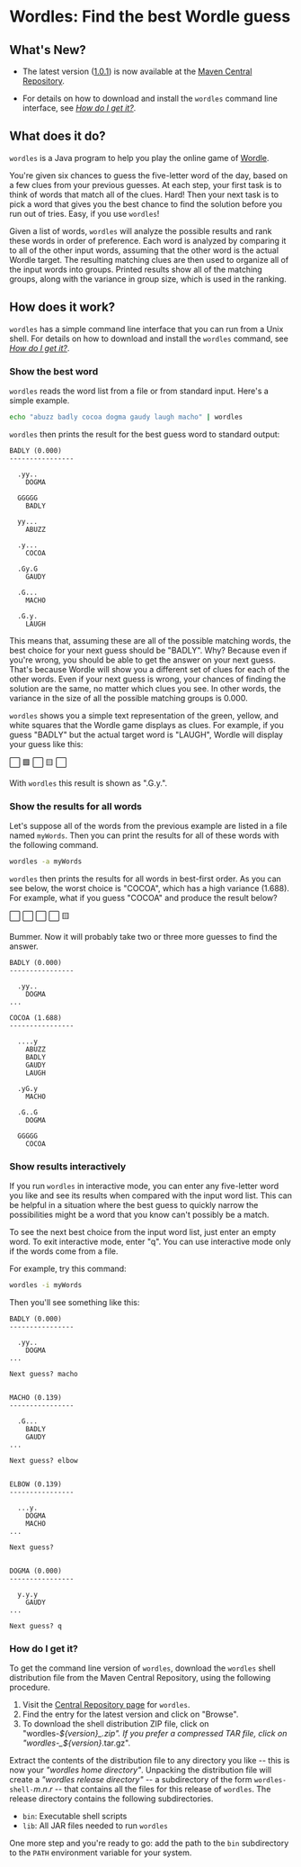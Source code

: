 # Wordles: Find the best Wordle guess #

## What's New? ##

  * The latest version ([1.0.1](https://github.com/Cornutum/wordles/releases/tag/release-1.0.1))
    is now available at the [Maven Central Repository](https://central.sonatype.com/artifact/org.cornutum.wordle/wordles/1.0.1/versions).

  * For details on how to download and install the `wordles` command line interface, see [_How do I get it?_](#how-do-i-get-it).

## What does it do? ##

`wordles` is a Java program to help you play the online game of [Wordle](https://www.nytimes.com/games/wordle/index.html).

You're given six chances to guess the five-letter word of the day, based on a few clues from your previous guesses. At each
step, your first task is to think of words that match all of the clues. Hard! Then your next task is to pick a word that gives you the
best chance to find the solution before you run out of tries. Easy, if you use `wordles`!

Given a list of words, `wordles` will analyze the possible results and rank these words in order of preference. Each word
is analyzed by comparing it to all of the other input words, assuming that the other word is the actual Wordle target. The resulting
matching clues are then used to organize all of the input words into groups. Printed results show all of the matching groups,
along with the variance in group size, which is used in the ranking.


## How does it work? ##

`wordles` has a simple command line interface that you can run from a Unix shell. For details on how to download and install the `wordles` command,
see [_How do I get it?_](#how-do-i-get-it).

### Show the best word ###

`wordles` reads the word list from a file or from standard input. Here's a simple example.

```bash
echo "abuzz badly cocoa dogma gaudy laugh macho" | wordles
```

`wordles` then prints the result for the best guess word to standard output:

```
BADLY (0.000)
----------------

  .yy..
    DOGMA

  GGGGG
    BADLY

  yy...
    ABUZZ

  .y...
    COCOA

  .Gy.G
    GAUDY

  .G...
    MACHO

  .G.y.
    LAUGH
```

This means that, assuming these are all of the possible matching words, the best choice for your next guess should be
"BADLY". Why? Because even if you're wrong, you should be able to get the answer on your next guess. That's because Wordle will
show you a different set of clues for each of the other words.  Even if your next guess is wrong, your chances of finding the
solution are the same, no matter which clues you see. In other words, the variance in the size of all the possible matching
groups is 0.000.

`wordles` shows you a simple text representation of the green, yellow, and white squares that the Wordle game displays as
clues. For example, if you guess "BADLY" but the actual target word is "LAUGH", Wordle will display your guess like this:

 :white_large_square: :green_square: :white_large_square: :yellow_square: :white_large_square: 

With `wordles` this result is shown as ".G.y.".

### Show the results for all words ###

Let's suppose all of the words from the previous example are listed in a file named `myWords`. Then you can print the results
for all of these words with the following command.

```bash
wordles -a myWords
```

`wordles` then prints the results for all words in best-first order. As you can see below, the worst choice is "COCOA", which has a
high variance (1.688).  For example, what if you guess "COCOA" and produce the result below?

 :white_large_square:  :white_large_square:  :white_large_square:  :white_large_square:  :yellow_square: 

Bummer. Now it will probably take two or three more guesses to find the answer.

```
BADLY (0.000)
----------------

  .yy..
    DOGMA
...

COCOA (1.688)
----------------

  ....y
    ABUZZ
    BADLY
    GAUDY
    LAUGH

  .yG.y
    MACHO

  .G..G
    DOGMA

  GGGGG
    COCOA
```

### Show results interactively ###

If you run `wordles` in interactive mode, you can enter any five-letter word you like and see its results when compared with the
input word list. This can be helpful in a situation where the best guess to quickly narrow the possibilities might be a word
that you know can't possibly be a match.

To see the next best choice from the input word list, just enter an empty word. To exit interactive mode, enter
"q". You can use interactive mode only if the words come from a file.

For example, try this command:

```bash
wordles -i myWords
```

Then you'll see something like this:

```
BADLY (0.000)
----------------

  .yy..
    DOGMA
...

Next guess? macho


MACHO (0.139)
----------------

  .G...
    BADLY
    GAUDY
...

Next guess? elbow


ELBOW (0.139)
----------------

  ...y.
    DOGMA
    MACHO
...

Next guess? 


DOGMA (0.000)
----------------

  y.y.y
    GAUDY
...

Next guess? q
```


### How do I get it? ###

To get the command line version of `wordles`, download the `wordles` shell distribution file from the Maven Central Repository, using the following procedure.

  1. Visit the [Central Repository page](https://central.sonatype.com/artifact/org.cornutum.wordle/wordles/1.0.1/versions) for `wordles`.
  1. Find the entry for the latest version and click on "Browse".
  1. To download the shell distribution ZIP file, click on "wordles-_${version}_.zip". If you prefer a compressed TAR file, click on "wordles-_${version}_.tar.gz".

Extract the contents of the distribution file to any directory you like -- this is now your _"wordles home directory"_. Unpacking
the distribution file will create a _"wordles release directory"_ -- a subdirectory of the form `wordles-shell-`_m_._n_._r_ -- that
contains all the files for this release of `wordles`. The release directory contains the following subdirectories.

  * `bin`: Executable shell scripts
  * `lib`: All JAR files needed to run `wordles`

One more step and you're ready to go: add the path to the `bin` subdirectory to the `PATH` environment variable for your system.
